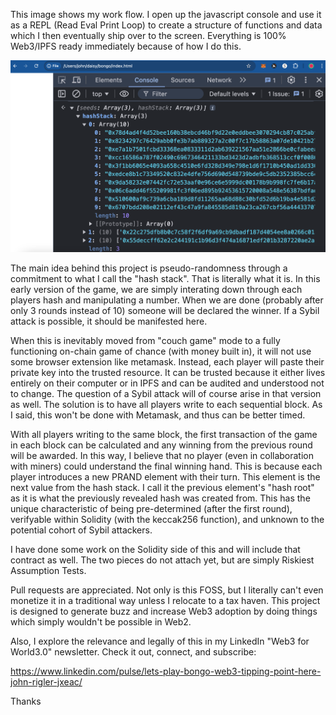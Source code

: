 This image shows my work flow. I open up the javascript console and use it
as a REPL (Read Eval Print Loop) to create a structure of functions and data
which I then eventually ship over to the screen. Everything is 100% Web3/IPFS
ready immediately because of how I do this.

<img src="Screen Shot 2024-10-03 at 9.24.57 PM.png">

The main idea behind this project is pseudo-randomness through a commitment to what 
I call the "hash stack". That is literally what it is. In this early version of the
game, we are simply interating down through each players hash and manipulating a
number. When we are done (probably after only 3 rounds instead of 10) someone will be
declared the winner. If a Sybil attack is possible, it should be manifested here. 

When this is inevitably moved from "couch game" mode to a fully functioning on-chain
game of chance (with money built in), it will not use some browser extension like metamask.
Instead, each player will paste their private key into the trusted resource. It can be trusted
because it either lives entirely on their computer or in IPFS and can be audited and
understood not to change. The question of a Sybil attack will of course arise in that 
version as well. The solution is to have all players write to each sequential block. As I 
said, this won't be done with Metamask, and thus can be better timed.

With all players writing to the same block, the first transaction of the game in each block can
be calculated and any winning from the previous round will be awarded. In this way, I believe
that no player (even in collaboration with miners) could understand the final winning hand. This is
because each player introduces a new PRAND element with their turn. This element is the next value
from the hash stack. I call it the previous element's "hash root" as it is what the previously 
revealed hash was created from. This has the unique characteristic of being pre-determined (after the
first round), verifyable within Solidity (with the keccak256 function), and unknown to the potential
cohort of Sybil attackers.

I have done some work on the Solidity side of this and will include that contract as well. The two
pieces do not attach yet, but are simply Riskiest Assumption Tests.

Pull requests are appreciated. Not only is this FOSS, but I literally can't even monetize it in a
traditional way unless I relocate to a tax haven. This project is designed to generate buzz and 
increase Web3 adoption by doing things which simply wouldn't be possible in Web2.

Also, I explore the relevance and legally of this in my LinkedIn "Web3 for World3.0" newsletter. Check it 
out, connect, and subscribe:

https://www.linkedin.com/pulse/lets-play-bongo-web3-tipping-point-here-john-rigler-jxeac/

Thanks
